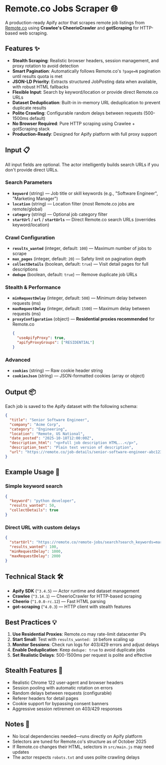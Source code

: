 # Remote.co Jobs Scraper 🌐

A production-ready Apify actor that scrapes remote job listings from [Remote.co](https://remote.co/remote-jobs/search/) using **Crawlee's CheerioCrawler** and **gotScraping** for HTTP-based web scraping.

## Features ✨

- **Stealth Scraping**: Realistic browser headers, session management, and proxy rotation to avoid detection
- **Smart Pagination**: Automatically follows Remote.co's `?page=N` pagination until results quota is met
- **JSON-LD Priority**: Extracts structured JobPosting data when available, with robust HTML fallbacks
- **Flexible Input**: Search by keyword/location or provide direct Remote.co URLs
- **Dataset Deduplication**: Built-in in-memory URL deduplication to prevent duplicate results
- **Polite Crawling**: Configurable random delays between requests (500-1500ms default)
- **No Browser Required**: Pure HTTP scraping using Crawlee + gotScraping stack
- **Production-Ready**: Designed for Apify platform with full proxy support

## Input 📋

All input fields are optional. The actor intelligently builds search URLs if you don't provide direct URLs.

### Search Parameters
- **`keyword`** (string) — Job title or skill keywords (e.g., "Software Engineer", "Marketing Manager")
- **`location`** (string) — Location filter (most Remote.co jobs are remote/global)
- **`category`** (string) — Optional job category filter
- **`startUrl`** / **`url`** / **`startUrls`** — Direct Remote.co search URLs (overrides keyword/location)

### Crawl Configuration
- **`results_wanted`** (integer, default: `100`) — Maximum number of jobs to scrape
- **`max_pages`** (integer, default: `20`) — Safety limit on pagination depth
- **`collectDetails`** (boolean, default: `true`) — Visit detail pages for full descriptions
- **`dedupe`** (boolean, default: `true`) — Remove duplicate job URLs

### Stealth & Performance
- **`minRequestDelay`** (integer, default: `500`) — Minimum delay between requests (ms)
- **`maxRequestDelay`** (integer, default: `1500`) — Maximum delay between requests (ms)
- **`proxyConfiguration`** (object) — **Residential proxies recommended** for Remote.co
  ```json
  {
    "useApifyProxy": true,
    "apifyProxyGroups": ["RESIDENTIAL"]
  }
  ```

### Advanced
- **`cookies`** (string) — Raw cookie header string
- **`cookiesJson`** (string) — JSON-formatted cookies (array or object)

## Output 📦

Each job is saved to the Apify dataset with the following schema:

```json
{
  "title": "Senior Software Engineer",
  "company": "Acme Corp",
  "category": "Engineering",
  "location": "Remote, US National",
  "date_posted": "2025-10-18T12:00:00Z",
  "description_html": "<p>Full job description HTML...</p>",
  "description_text": "Plain text version of description",
  "url": "https://remote.co/job-details/senior-software-engineer-abc123"
}
```

## Example Usage 🚀

### Simple keyword search
```json
{
  "keyword": "python developer",
  "results_wanted": 50,
  "collectDetails": true
}
```

### Direct URL with custom delays
```json
{
  "startUrl": "https://remote.co/remote-jobs/search?search_keywords=marketing",
  "results_wanted": 100,
  "minRequestDelay": 1000,
  "maxRequestDelay": 2000
}
```

## Technical Stack 🛠️

- **Apify SDK** (`^3.4.5`) — Actor runtime and dataset management
- **Crawlee** (`^3.14.1`) — CheerioCrawler for HTTP-based scraping
- **Cheerio** (`^1.0.0-rc.12`) — Fast HTML parsing
- **got-scraping** (`^4.0.3`) — HTTP client with stealth features

## Best Practices 💡

1. **Use Residential Proxies**: Remote.co may rate-limit datacenter IPs
2. **Start Small**: Test with `results_wanted: 10` before scaling up
3. **Monitor Sessions**: Check run logs for 403/429 errors and adjust delays
4. **Enable Deduplication**: Keep `dedupe: true` to avoid duplicate jobs
5. **Set Realistic Delays**: 500-1500ms per request is polite and effective

## Stealth Features 🥷

- Realistic Chrome 122 user-agent and browser headers
- Session pooling with automatic rotation on errors
- Random delays between requests (configurable)
- Referer headers for detail pages
- Cookie support for bypassing consent banners
- Aggressive session retirement on 403/429 responses

## Notes 📝

- No local dependencies needed—runs directly on Apify platform
- Selectors are tuned for Remote.co's structure as of October 2025
- If Remote.co changes their HTML, selectors in `src/main.js` may need updates
- The actor respects `robots.txt` and uses polite crawling delays